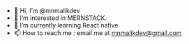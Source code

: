 - 👋 Hi, I’m @mnmalikdev
- 👀 I’m interested in MERNSTACK.
- 🌱 I’m currently learning React native
- 📫 How to reach me : email me at mnmalikdev@gmail.com

<!---
mnmalikdev/mnmalikdev is a ✨ special ✨ repository because its `README.md` (this file) appears on your GitHub profile.
You can click the Preview link to take a look at your changes.
--->
